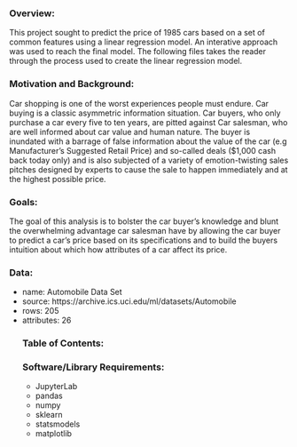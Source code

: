 ﻿### Overview:
<p>This project sought to predict the price of 1985 cars based on a set of common features using a linear regression model.  An interative approach was used to reach the final model.  The following files takes the reader through the process used to create the linear regression model.</p>


### Motivation and Background:
<p> Car shopping is one of the worst experiences people must endure.  Car buying is a classic asymmetric information situation.  Car buyers, who only purchase a car every five to ten years, are pitted against Car salesman, who are well informed about car value and human nature.  The buyer is inundated with a barrage of false information about the value of the car (e.g Manufacturer’s Suggested Retail Price) and so-called deals ($1,000 cash back today only) and is also subjected of a variety of emotion-twisting sales pitches designed by experts to cause the sale to happen immediately and at the highest possible price.</p>

### Goals:
<p> The goal of this analysis is to bolster the car buyer’s knowledge and blunt the overwhelming advantage car salesman have by allowing the car buyer to predict a car’s price based on its specifications and to build the buyers intuition about which how attributes of a car affect its price.</p>

### Data:
<ul>
<li>name:       Automobile Data Set</li>
<li>source:     https://archive.ics.uci.edu/ml/datasets/Automobile</li>
<li>rows:       205</li>
<li>attributes: 26</li>


### Table of Contents:


### Software/Library Requirements:
<ul><li> JupyterLab</li>
<li>pandas</li>
<li>numpy</li>
<li>sklearn</li>
<li>statsmodels</li>
<li>matplotlib</li>

